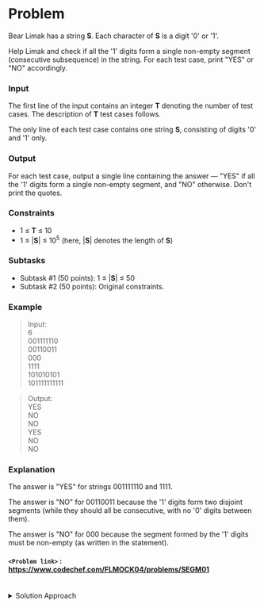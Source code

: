 # Problem
Bear Limak has a string **S**. Each character of **S** is a digit '0' or '1'.

Help Limak and check if all the '1' digits form a single non-empty segment (consecutive subsequence) in the string. For each test case, print "YES" or "NO" accordingly.

### Input

The first line of the input contains an integer **T** denoting the number of test cases. The description of **T** test cases follows.

The only line of each test case contains one string **S**, consisting of digits '0' and '1' only.

### Output

For each test case, output a single line containing the answer — "YES" if all the '1' digits form a single non-empty segment, and "NO" otherwise. Don't print the quotes.

### Constraints

*   1 ≤ **T** ≤ 10
*   1 ≤ |**S**| ≤ 10<sup>5</sup> (here, |**S**| denotes the length of **S**)

### Subtasks

*   Subtask #1 (50 points): 1 ≤ |**S**| ≤ 50
*   Subtask #2 (50 points): Original constraints.

### Example
>Input:<br/>
6<br/>
001111110<br/>
00110011<br/>
000<br/>
1111<br/>
101010101<br/>
101111111111<br/>

>Output:<br/>
YES<br/>
NO<br/>
NO<br/>
YES<br/>
NO<br/>
NO<br/>

### Explanation
The answer is "YES" for strings 001111110 and 1111.

The answer is "NO" for 00110011 because the '1' digits form two disjoint segments (while they should all be consecutive, with no '0' digits between them).

The answer is "NO" for 000 because the segment formed by the '1' digits must be non-empty (as written in the statement).

#### `<Problem link>` : <https://www.codechef.com/FLMOCK04/problems/SEGM01>
<br/>
<details>
  <summary>Solution Approach</summary>
  
  ######
  We use a flag seen which is initially 0. When we encounter the first 1 we traverse to it's adjacent cells as long as they are all 1 and set the seen flag to 1 representing that all the one's encountered till now are together.

  If we again encounter a 1 and seen==1 then we set seen to 2 representing all the one's are not together.
   
  If seen==2 or seen==0 then ans is "NO" else the ans is "YES".

  ### References
  
  >https://discuss.codechef.com/problems/SEGM01<br/>
  
</details>
